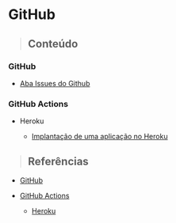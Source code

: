 # GitHub

> ## **Conteúdo**

### GitHub

* [Aba Issues do Github](./issues.md)

### GitHub Actions

* Heroku

   * [Implantação de uma aplicação no Heroku](./github-actions/heroku/deploy-application-in-heroku.md)

> ## **Referências**

* [GitHub](./references.md)

* [GitHub Actions](./github-actions/references.md)

  * [Heroku](./github-actions/heroku/references.md)